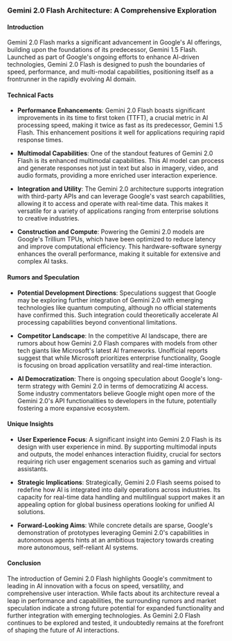 ### Gemini 2.0 Flash Architecture: A Comprehensive Exploration

#### Introduction
Gemini 2.0 Flash marks a significant advancement in Google's AI offerings, building upon the foundations of its predecessor, Gemini 1.5 Flash. Launched as part of Google's ongoing efforts to enhance AI-driven technologies, Gemini 2.0 Flash is designed to push the boundaries of speed, performance, and multi-modal capabilities, positioning itself as a frontrunner in the rapidly evolving AI domain.

#### Technical Facts

- **Performance Enhancements**: Gemini 2.0 Flash boasts significant improvements in its time to first token (TTFT), a crucial metric in AI processing speed, making it twice as fast as its predecessor, Gemini 1.5 Flash. This enhancement positions it well for applications requiring rapid response times.
  
- **Multimodal Capabilities**: One of the standout features of Gemini 2.0 Flash is its enhanced multimodal capabilities. This AI model can process and generate responses not just in text but also in imagery, video, and audio formats, providing a more enriched user interaction experience.

- **Integration and Utility**: The Gemini 2.0 architecture supports integration with third-party APIs and can leverage Google's vast search capabilities, allowing it to access and operate with real-time data. This makes it versatile for a variety of applications ranging from enterprise solutions to creative industries.

- **Construction and Compute**: Powering the Gemini 2.0 models are Google's Trillium TPUs, which have been optimized to reduce latency and improve computational efficiency. This hardware-software synergy enhances the overall performance, making it suitable for extensive and complex AI tasks.

#### Rumors and Speculation

- **Potential Development Directions**: Speculations suggest that Google may be exploring further integration of Gemini 2.0 with emerging technologies like quantum computing, although no official statements have confirmed this. Such integration could theoretically accelerate AI processing capabilities beyond conventional limitations.

- **Competitor Landscape**: In the competitive AI landscape, there are rumors about how Gemini 2.0 Flash compares with models from other tech giants like Microsoft's latest AI frameworks. Unofficial reports suggest that while Microsoft prioritizes enterprise functionality, Google is focusing on broad application versatility and real-time interaction.

- **AI Democratization**: There is ongoing speculation about Google's long-term strategy with Gemini 2.0 in terms of democratizing AI access. Some industry commentators believe Google might open more of the Gemini 2.0's API functionalities to developers in the future, potentially fostering a more expansive ecosystem.

#### Unique Insights

- **User Experience Focus**: A significant insight into Gemini 2.0 Flash is its design with user experience in mind. By supporting multimodal inputs and outputs, the model enhances interaction fluidity, crucial for sectors requiring rich user engagement scenarios such as gaming and virtual assistants.

- **Strategic Implications**: Strategically, Gemini 2.0 Flash seems poised to redefine how AI is integrated into daily operations across industries. Its capacity for real-time data handling and multilingual support makes it an appealing option for global business operations looking for unified AI solutions.

- **Forward-Looking Aims**: While concrete details are sparse, Google's demonstration of prototypes leveraging Gemini 2.0's capabilities in autonomous agents hints at an ambitious trajectory towards creating more autonomous, self-reliant AI systems.

#### Conclusion

The introduction of Gemini 2.0 Flash highlights Google's commitment to leading in AI innovation with a focus on speed, versatility, and comprehensive user interaction. While facts about its architecture reveal a leap in performance and capabilities, the surrounding rumors and market speculation indicate a strong future potential for expanded functionality and further integration with emerging technologies. As Gemini 2.0 Flash continues to be explored and tested, it undoubtedly remains at the forefront of shaping the future of AI interactions.